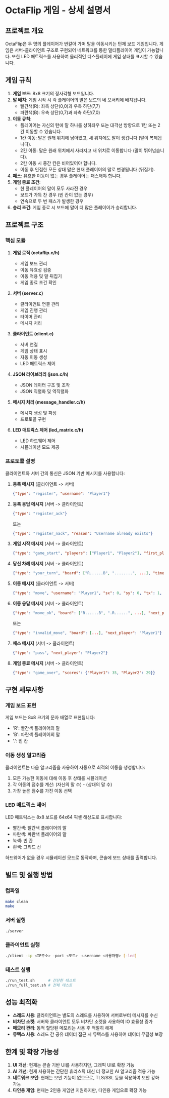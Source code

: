 # OctaFlip 게임 - 상세 설명서

## 프로젝트 개요

OctaFlip은 두 명의 플레이어가 번갈아 가며 말을 이동시키는 턴제 보드 게임입니다. 게임은 서버-클라이언트 구조로 구현되어 네트워크를 통한 멀티플레이어 게임이 가능합니다. 또한 LED 매트릭스를 사용하여 물리적인 디스플레이에 게임 상태를 표시할 수 있습니다.

## 게임 규칙

1. **게임 보드**: 8x8 크기의 정사각형 보드입니다.
2. **말 배치**: 게임 시작 시 각 플레이어의 말은 보드의 네 모서리에 배치됩니다.
   - 빨간색(R): 좌측 상단(0,0)과 우측 하단(7,7)
   - 파란색(B): 우측 상단(0,7)과 좌측 하단(7,0)
3. **이동 규칙**:
   - 플레이어는 자신의 턴에 말 하나를 상하좌우 또는 대각선 방향으로 1칸 또는 2칸 이동할 수 있습니다.
   - 1칸 이동: 말은 원래 위치에 남아있고, 새 위치에도 말이 생깁니다 (말이 복제됩니다).
   - 2칸 이동: 말은 원래 위치에서 사라지고 새 위치로 이동합니다 (말이 뛰어넘습니다).
   - 2칸 이동 시 중간 칸은 비어있어야 합니다.
   - 이동 후 인접한 모든 상대 말은 현재 플레이어의 말로 변경됩니다 (뒤집기).
4. **패스**: 유효한 이동이 없는 경우 플레이어는 패스해야 합니다.
5. **게임 종료 조건**:
   - 한 플레이어의 말이 모두 사라진 경우
   - 보드가 가득 찬 경우 (빈 칸이 없는 경우)
   - 연속으로 두 번 패스가 발생한 경우
6. **승리 조건**: 게임 종료 시 보드에 말이 더 많은 플레이어가 승리합니다.

## 프로젝트 구조

### 핵심 모듈

1. **게임 로직 (octaflip.c/h)**
   - 게임 보드 관리
   - 이동 유효성 검증
   - 이동 적용 및 말 뒤집기
   - 게임 종료 조건 확인

2. **서버 (server.c)**
   - 클라이언트 연결 관리
   - 게임 진행 관리
   - 타이머 관리
   - 메시지 처리

3. **클라이언트 (client.c)**
   - 서버 연결
   - 게임 상태 표시
   - 자동 이동 생성
   - LED 매트릭스 제어

4. **JSON 라이브러리 (json.c/h)**
   - JSON 데이터 구조 및 조작
   - JSON 직렬화 및 역직렬화

5. **메시지 처리 (message_handler.c/h)**
   - 메시지 생성 및 파싱
   - 프로토콜 구현

6. **LED 매트릭스 제어 (led_matrix.c/h)**
   - LED 하드웨어 제어
   - 시뮬레이션 모드 제공

### 프로토콜 설명

클라이언트와 서버 간의 통신은 JSON 기반 메시지를 사용합니다:

1. **등록 메시지** (클라이언트 -> 서버)
   ```json
   {"type": "register", "username": "Player1"}
   ```

2. **등록 응답 메시지** (서버 -> 클라이언트)
   ```json
   {"type": "register_ack"}
   ```
   또는
   ```json
   {"type": "register_nack", "reason": "Username already exists"}
   ```

3. **게임 시작 메시지** (서버 -> 클라이언트)
   ```json
   {"type": "game_start", "players": ["Player1", "Player2"], "first_player": "Player1"}
   ```

4. **당신 차례 메시지** (서버 -> 클라이언트)
   ```json
   {"type": "your_turn", "board": ["R......B", "........", ...], "timeout": 5.0}
   ```

5. **이동 메시지** (클라이언트 -> 서버)
   ```json
   {"type": "move", "username": "Player1", "sx": 0, "sy": 0, "tx": 1, "ty": 1}
   ```

6. **이동 응답 메시지** (서버 -> 클라이언트)
   ```json
   {"type": "move_ok", "board": ["R......B", ".R......", ...], "next_player": "Player2"}
   ```
   또는
   ```json
   {"type": "invalid_move", "board": [...], "next_player": "Player1"}
   ```

7. **패스 메시지** (서버 -> 클라이언트)
   ```json
   {"type": "pass", "next_player": "Player2"}
   ```

8. **게임 종료 메시지** (서버 -> 클라이언트)
   ```json
   {"type": "game_over", "scores": {"Player1": 35, "Player2": 29}}
   ```

## 구현 세부사항

### 게임 보드 표현

게임 보드는 8x8 크기의 문자 배열로 표현됩니다:
- 'R': 빨간색 플레이어의 말
- 'B': 파란색 플레이어의 말
- '.': 빈 칸

### 이동 생성 알고리즘

클라이언트는 다음 알고리즘을 사용하여 자동으로 최적의 이동을 생성합니다:
1. 모든 가능한 이동에 대해 이동 후 상태를 시뮬레이션
2. 각 이동의 점수를 계산: (자신의 말 수) - (상대의 말 수)
3. 가장 높은 점수를 가진 이동 선택

### LED 매트릭스 제어

LED 매트릭스는 8x8 보드를 64x64 픽셀 해상도로 표시합니다:
- 빨간색: 빨간색 플레이어의 말
- 파란색: 파란색 플레이어의 말
- 녹색: 빈 칸
- 흰색: 그리드 선

하드웨어가 없을 경우 시뮬레이션 모드로 동작하며, 콘솔에 보드 상태를 출력합니다.

## 빌드 및 실행 방법

### 컴파일

```bash
make clean
make
```

### 서버 실행

```bash
./server
```

### 클라이언트 실행

```bash
./client -ip <IP주소> -port <포트> -username <사용자명> [-led]
```

### 테스트 실행

```bash
./run_test.sh      # 간단한 테스트
./run_full_test.sh # 전체 테스트
```

## 성능 최적화

- **스레드 사용**: 클라이언트는 별도의 스레드를 사용하여 서버로부터 메시지를 수신
- **비차단 소켓**: 서버와 클라이언트 모두 비차단 소켓을 사용하여 IO 효율성 증가
- **메모리 관리**: 동적 할당된 메모리는 사용 후 적절히 해제
- **뮤텍스 사용**: 스레드 간 공유 데이터 접근 시 뮤텍스를 사용하여 데이터 무결성 보장

## 한계 및 확장 가능성

1. **UI 개선**: 현재는 콘솔 기반 UI를 사용하지만, 그래픽 UI로 확장 가능
2. **AI 개선**: 현재 사용하는 간단한 휴리스틱 대신 더 정교한 AI 알고리즘 적용 가능
3. **네트워크 보안**: 현재는 보안 기능이 없으므로, TLS/SSL 등을 적용하여 보안 강화 가능
4. **다인용 게임**: 현재는 2인용 게임만 지원하지만, 다인용 게임으로 확장 가능